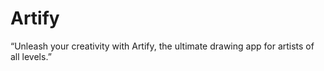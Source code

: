 # Artify
“Unleash your creativity with Artify, the ultimate drawing app for artists of all levels.”
